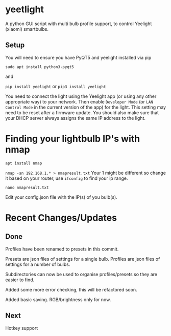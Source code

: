 # yeetlight
A python GUI script with multi bulb profile support, to control Yeelight (xiaomi) smartbulbs.

## Setup

You will need to ensure you have PyQT5 and yeelight installed via pip

`sudo apt install python3-pyqt5`

and

`pip install yeelight` or `pip3 install yeelight`

You need to connect the light using the Yeelight app (or using any other appropriate way) to your network. Then enable `Developer Mode` (or `LAN Control Mode` in the current version of the app) for the light. This setting may need to be reset after a firmware update. You should also make sure that your DHCP server always assigns the same IP address to the light.

# Finding your lightbulb IP's with nmap

`apt install nmap`

`nmap -sn 192.168.1.* > nmapresult.txt` Your 1 might be different so change it based on your router, use `ifconfig` to find your ip range.

`nano nmapresult.txt`

Edit your config.json file with the IP(s) of you bulb(s).

# Recent Changes/Updates

## Done
Profiles have been renamed to presets in this commit.

Presets are json files of settings for a single bulb. Profiles are json files of settings for a number of bulbs.

Subdirectories can now be used to organise profiles/presets so they are easier to find.

Added some more error checking, this will be refactored soon.

Added basic saving. RGB/brightness only for now.

## Next

Hotkey support 
